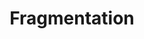 ---
layout: tactic

title:  "Fragmentation"
tags: 
t-sort: "Dark Tactic"
t-type: "Unsustainable Pattern"
categories: edge-computing
t-description: " Edge computing infrastructures are distributed across multiple actors and include a variety of devices. Moreover, the edge applications are also very diverse and do not require the same type of service from the edge provider. This creates fragmentation and silo thinking of different natures. Four types of such silos have been identified: application-specific, software-stack-specific, data source-specific, and provider-specific."
t-participant: "end-user, society"
t-artifact: "Infrastructure "
t-context: "Normal operation"
t-feature: "Ownership is split among many actors"
t-intent: "Making it hard to optimize and share resources, hindering communication outside of your edge (silo thinking)"
t-intentmeasure: "Level of fragmentation (how many actors in a given area)"
t-countermeasure: "The concept of Edge Exchange can be introduced as a way to enable cross-actor cooperation and resource sharing, while still providing control and accountability."
t-source: "*The Dark Side of Cloud and Edge Computing* by Klervie Toczé, Maël Madon, Muriel Garcia and Patricia Lago"
t-source-doi: "https://doi.org/10.21428/bf6fb269.9422c084"
t-diagram: "models-fragmentation.png"
---